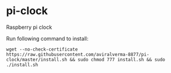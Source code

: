 # pi-clock
Raspberry pi clock

Run following command to install:

```wget --no-check-certificate https://raw.githubusercontent.com/aviralverma-8877/pi-clock/master/install.sh && sudo chmod 777 install.sh && sudo ./install.sh```
